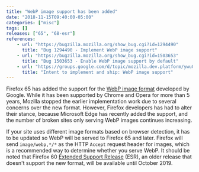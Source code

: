 ```yaml
---
title: "WebP image support has been added"
date: "2018-11-15T09:40:00-05:00"
categories: ["misc"]
tags: []
releases: ["65", "68-esr"]
references:
    - url: "https://bugzilla.mozilla.org/show_bug.cgi?id=1294490"
      title: "Bug 1294490 - Implement WebP image support"
    - url: "https://bugzilla.mozilla.org/show_bug.cgi?id=1503653"
      title: "Bug 1503653 - Enable WebP image support by default"
    - url: "https://groups.google.com/d/topic/mozilla.dev.platform/ywu0gzoQfRY/discussion"
      title: "Intent to implement and ship: WebP image support"
---
```

Firefox 65 has added the support for the [WebP image format](https://en.wikipedia.org/wiki/WebP) developed by Google. While it has been supported by Chrome and Opera for more than 5 years, Mozilla stopped the earlier implementation work due to several concerns over the new format. However, Firefox developers has had to alter their stance, because Microsoft Edge has recently added the support, and the number of broken sites only serving WebP images continues increasing.

If your site uses different image formats based on browser detection, it has to be updated so WebP will be served to Firefox 65 and later. Firefox will send `image/webp,*/*` as the HTTP `Accept` request header for images, which is a recommended way to determine whether you serve WebP. It should be noted that Firefox 60 [Extended Support Release](https://www.mozilla.org/firefox/organizations/) (ESR), an older release that doesn't support the new format, will be available until October 2019.
